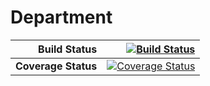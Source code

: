# Department

| Build Status | [![Build Status](https://travis-ci.com/V1ckeyR/department.svg?branch=main)](https://travis-ci.com/V1ckeyR/department) | 
---: | ---:
| **Coverage Status** | [![Coverage Status](https://coveralls.io/repos/github/V1ckeyR/department/badge.svg?branch=main)](https://coveralls.io/github/V1ckeyR/department?branch=main) |
